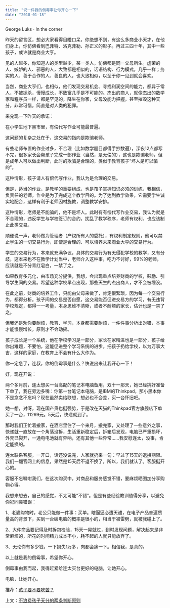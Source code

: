 ```yaml
---
title: "说一件我的倒霉事让你开心一下"
date: "2018-01-18"
---
```


George Luks · In the corner

昨天的留言区，想必大家看得目瞪口呆，你绝想不到，有这么多商业小天才，在他们身上，你仿佛看到巴菲特、洛克菲勒、孙正义的影子。再过三四十年，其中一些孩子，或许就是商业大亨。

见的人越多，你知道人的类型越少，某一类人，仿佛都是同一父母所生。虚荣的人、嫉妒的人、邪恶的人，大致都是相似的，话语结构、行为模式，几乎一样；务实的人、善于合作的人、善良的人，也大致相似，以至于你一见到就会喜欢。

当然，商业大亨们，也相似，他们发现交易机会、寻找利润空间的能力，都异于常人，不被扼杀，慢慢成长，不致富几乎是不可能的。杰出的商人，就像杰出的数学家和程序员一样，都是罕见的，降生在你家，父母没能力把握，甚至摧毁这种天分，非常可惜，简直是对人类的犯罪。

来兑现一下昨天的承诺：

在小学生地下黑市里，有偿代写作业可能最普遍。

这问题的复杂之处在于，这交易的指向是欺骗老师。

有些老师布置的作业过多，不合理（比如数学题目都得手抄数遍），深夜12点都写不完，很多家长会帮孩子完成一部作业（当然，是无偿的），这也是欺骗老师，但是成年人可以做出判断，此时的欺骗是合理的，类似于教育孩子“坏人是可以骗的”。

这种情形，孩子请人有偿代写作业，我认为是合理的交易。

但是，适当的作业，是教学的重要组成，也是孩子掌握知识必须的训练，我相信，负责任的老师，作业是为了完成这个教学目的。为了达到教学效果，它需要学生诚实地配合，这样有利于老师因材施教，调整教学安排。

这种情形，老师是不能骗的，他不是坏人。此时有有偿代写作业交易，我认为就是不合理的，违反学生与学校签订的合约，扰乱了教学秩序，老师有权利、也应该制止此类交易。

顺便说一声，老师做为管理者（产权所有人的委托），有权利制定规则，他可以禁止学生的一切交易行为，即使是合理的、可以培养未来商业大亨的交易行为。

学生的交易行为，本来就充满争议，具体的交易行为有无侵犯学校的教学，又有分歧，这本来也不在教学计划当中，老师介入这种事，吃力不讨好，99%的老师，应该就是不分青红皂白，一禁了之。

如果教育多元化，由市场充分提供，我想，会出现重点培养财商的学校，鼓励、引导学生间的交易。希望这种学校早点出现，那些天生的杰出商人，才不会被埋没。

在此之前，财商的培养工作，只能由父母来做了，肯定很繁琐，因为每一个交易行为，都得分析。孩子间的交易是否自愿，这交易能否促进交易方的学习，有无违背学校规定，都得一一考量，本身思维不清晰，或者不耐烦的家长，估计也是一禁了之。

但我还是劝你要耐烦，教育、学习，本身都需要耐烦，一件件事分析出对错，本事才能慢慢增长，原则才不会动摇。

孩子成长是一个系统，他在学校学习是一部分，家长在家精进也是一部分，孩子给你出难题，不要怕，这能促进整个学习系统的进步。把孩子扔给学校，以为万事大吉，这样的家庭，在教育上不会有什么大作为。

你一定急了，连叔，你的倒霉事是什么？快说出来让我开心一下！

好，现在开说：

两个多月前，连太想买一台高配的笔记本电脑备用，双十一那天，她已经挑好准备下单了，我在旁边多嘴：你第一台笔记本电脑，是IBM的Thinkpad，那小黑本你不是念念不忘吗？现在虽然卖给联想，想必也不会差，买一台怀旧吧。

她一想，对呀，现在国产货也挺强势，于是改在天猫的Thinkpad官方旗舰店下单买了一台，11299元。5天后，快递就到了。

那时我们正忙着搬家，在酒店里住了一个来月，搬完家，又处理了一些意外之事，快递就一直放在一个角落没拆，生活重新稳定后，拆箱后发现，电脑已严重损坏，外壳已裂开，一通电电池就有异响，还有其他一些异常……我安慰连太，没事，肯定能换的。

连太联系客服，一开口，话还没说完，人家就扔来一句：早过了15天的退换期限。我们一翻官网上的信息，果然是15天后不退不换了，所以，我们就认了。客服挺开心的。

客服不忘嘱咐我们，在这次购买中，对商品和服务感觉不错，要麻烦晒图加分享购物心得。

我想来想去，自己的感觉，不太可能“不错”。但是有些经验教训值得分享，以避免你犯同类错误：

1、老婆购物时，老公只能做一件事：买单。瞎逼逼必遭天谴，在电子产品普遍质量高的背景下，买到一台破电脑的概率是很小的，相当于被雷劈，就被我碰上了。

2、大件商品要记得及时拆包检验，15天一晃就过，到时发现问题，解决起来是非常麻烦的，所花的时间精力成本不小，耗不起的人就只能放弃了。

3、无论你有多少钱，一下损失1万多，肉都会痛一下。相信我，是真的。

以上就是我的倒霉事，希望你开心。

倒霉事由我而起，我得赶紧给连太买台更好的电脑，让她开心。

电脑，让她开心。

推荐：[孩子要不要吃苦？](http://mp.weixin.qq.com/s?__biz=MjM5NDU0Mjk2MQ==&mid=2651623561&idx=1&sn=53bb4dd4571decab3882bb8204f53419&chksm=bd7e14978a099d8100cf921a30a9babf55e64e302c5362cf3ee8bd1977717eadea5131d0068a&scene=21#wechat_redirect)

上文：[不浪费孩子天分的两条判断原则](http://mp.weixin.qq.com/s?__biz=MjM5NDU0Mjk2MQ==&mid=2651625164&idx=1&sn=aacde44c230c525e03c65b566ff34a61&chksm=bd7e12d28a099bc47c2ec1040957b15be754809e5527edf6c937328b6221022a222789133d38&scene=21#wechat_redirect)
